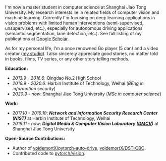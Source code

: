 I'm now a master student in computer science at Shanghai Jiao Tong University. My research interests lie in related fields of computer vision and machine learning. Currently I'm focusing on deep learning applications in vision problems with limited human interventions (semi-supervised, unsupervised, etc.), especially for autonomous driving applications (semantic segmentation, lane detection, etc.). See full listing of my publications at [Google Scholar](https://scholar.google.com/citations?user=WFoZVjEAAAAJ).

As for my personal life, I'm a once renowned Go player (5 dan) and a video creator ([my studio](http://www.xianstudio.cn)). I also sincerely appreciate good stories, no matter told in books, films, TV series, or any other story telling methods.

**Education:**
- *2013.9 - 2016.6*: Qingdao No.2 High School
- *2016.9 - 2020.6*: Harbin Institute of Technology, Weihai (*BEng in information security*)
- *2020.9 - now*: Shanghai Jiao Tong University (*MSc in computer science*)

**Work:**
- *2017.10 - 2019.10*: ***Network and Information Security Research Center (NIST)*** at Harbin Institute of Technology, Weihai
- *2019.11 - now*: ***Digital Media & Computer Vision Laboratory ([DMCV](http://dmcv.sjtu.edu.cn/))*** at Shanghai Jiao Tong University

**Open-Source Contributions:**
- Author of [voldemortX/pytorch-auto-drive](https://github.com/voldemortX/pytorch-auto-drive), [voldemortX/DST-CBC](https://github.com/voldemortX/DST-CBC).
- Contributed code to [pytorch/vision](https://github.com/pytorch/vision).
